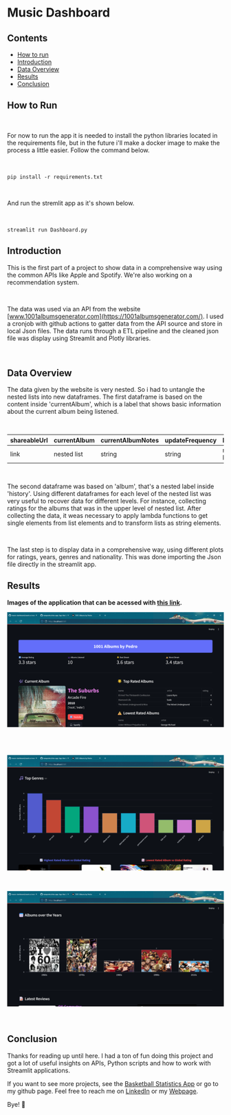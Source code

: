 # Music Dashboard

## Contents

- [How to run](#how-to-run)
- [Introduction](#introduction)
- [Data Overview](#data-overview)
- [Results](#results)
- [Conclusion](#conclusion)
  
## How to Run

<br>

For now to run the app it is needed to install the python libraries located in the requirements file, but in the future i'll make a docker image to make the process a little easier. Follow the command below.

<br>

```
pip install -r requirements.txt
```

<br>

And run the stremlit app as it's shown below.

<br>

```
streamlit run Dashboard.py
```

## Introduction

This is the first part of a project to show data in a comprehensive way using the common APIs like Apple and Spotify. We're also working on a recommendation system.

<br/>

The data was used via an API from the website [www.1001albumsgenerator.com](https://1001albumsgenerator.com/). I used a cronjob with github actions to gatter data from the API source and store in local Json files. The data runs through a ETL pipeline and the cleaned json file was display using Streamlit and Plotly libraries.

<br/>

## Data Overview

The data given by the website is very nested. So i had to untangle the nested lists into new dataframes. The first dataframe is based on the content inside 'currentAlbum', which is a label that shows basic information about the 
current album being listened.

<br>

shareableUrl | currentAlbum | currentAlbumNotes |	updateFrequency |	history |	name
--- | --- | --- | --- | --- | ---
link | nested list | string | string | nested list | string

<br>

The second dataframe was based on 'album', that's a nested label inside 'history'. Using different dataframes for each level of the nested list was very useful to recover data for different levels. For instance, collecting ratings for the albums
that was in the upper level of nested list. 
After collecting the data, it weas necessary to apply lambda functions to get single elements from list elements and to transform lists as string elements.

<br>

The last step is to display data in a comprehensive way, using different plots for ratings, years, genres and nationality. This was done importing the Json file directly in the streamlit app.

## Results

**Images of the application that can be acessed with [this link](https://1001-albums.streamlit.app/).**

![](https://github.com/isaiapedro/music-dashboard/blob/main/assets/homepage1.png)

<br>
<br>

![](https://github.com/isaiapedro/music-dashboard/blob/main/assets/homepage2.png)

<br>

![](https://github.com/isaiapedro/music-dashboard/blob/main/assets/homepage3.png)

<br>

## Conclusion

Thanks for reading up until here. I had a ton of fun doing this project and got a lot of useful insights on APIs, Python scripts and how to work with Streamlit applications.

If you want to see more projects, see the [Basketball Statistics App](https://github.com/isaiapedro/nba-app) or go to my github page. Feel free to reach me on [LinkedIn](https://www.linkedin.com/in/isaiapedro/) or my [Webpage](https://github.com/isaiapedro/Portfolio-Website).

Bye! 👋
